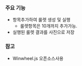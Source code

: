 ### 주요 기능
- 항목추가하여 룰렛 생성 및 실행
    - 룰렛항목은 10개까지 추가가능.
- 실행된 룰렛 결과를 사진으로 저장

### 참고
- Winwheel.js 오픈소스사용
